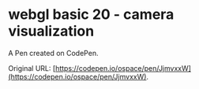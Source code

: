 # webgl basic 20 - camera visualization

A Pen created on CodePen.

Original URL: [https://codepen.io/ospace/pen/JjmvxxW](https://codepen.io/ospace/pen/JjmvxxW).

